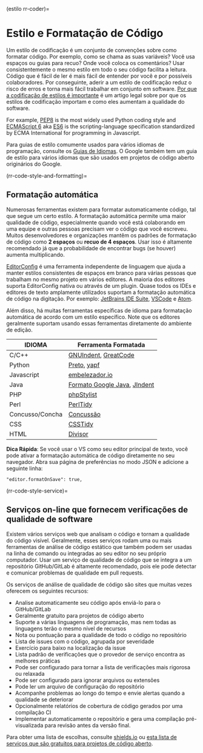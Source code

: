 (estilo rr-coder)=
# Estilo e Formatação de Código

Um estilo de codificação é um conjunto de convenções sobre como formatar código. Por exemplo, como se chama as suas variáveis? Você usa espaços ou guias para recuo? Onde você coloca os comentários? Usar consistentemente o mesmo estilo em todo o seu código facilita a leitura. Código que é fácil de ler é mais fácil de entender por você e por possíveis colaboradores. Por conseguinte, aderir a um estilo de codificação reduz o risco de erros e torna mais fácil trabalhar em conjunto em software. [Por que a codificação de estilos é importante](http://coding.smashingmagazine.com/2012/10/25/why-coding-style-matters/) é um artigo legal sobre por que os estilos de codificação importam e como eles aumentam a qualidade do software.

For example, [PEP8](https://www.python.org/dev/peps/pep-0008/) is the most widely used Python coding style and [ECMAScript 6](http://es6-features.org/) aka [ES6](http://es6-features.org/) is the scripting-language specification standardized by ECMA International for programming in Javascript.

Para guias de estilo comumente usados para vários idiomas de programação, consulte os [Guias de Idiomas](https://guide.esciencecenter.nl/best_practices/language_guides/languages_overview.html). O Google também tem um guia de estilo [](https://code.google.com/p/google-styleguide/) para vários idiomas que são usados em projetos de código aberto originários do Google.

(rr-code-style-and-formatting)=
## Formatação automática

Numerosas ferramentas existem para formatar automaticamente código, tal que segue um certo estilo. A formatação automática permite uma maior qualidade de código, especialmente quando você está colaborando em uma equipe e outras pessoas precisam ver o código que você escreveu. Muitos desenvolvedores e organizações mantêm os padrões de formatação de código como **2 espaços** ou **recuo de 4 espaços**. Usar isso é altamente recomendado já que a probabilidade de encontrar bugs (se houver) aumenta multiplicando.

[EditorConfig](https://editorconfig.org) é uma ferramenta independente de linguagem que ajuda a manter estilos consistentes de espaços em branco para várias pessoas que trabalham no mesmo projeto em vários editores. A maioria dos editores suporta EditorConfig nativa ou através de um plugin. Quase todos os IDEs e editores de texto amplamente utilizados suportam a formatação automática de código na digitação. Por exemplo: [JetBrains IDE Suite](https://www.jetbrains.com/products.html#), [VSCode](https://code.visualstudio.com/) e [Atom](https://atom.io/).

Além disso, há muitas ferramentas específicas de idioma para formatação automática de acordo com um estilo específico. Note que os editores geralmente suportam usando essas ferramentas diretamente do ambiente de edição.

| IDIOMA          | Ferramenta Formatada                                                                                        |
| --------------- | ----------------------------------------------------------------------------------------------------------- |
| C/C++           | [GNUIndent](http://www.gnu.org/software/indent/), [GreatCode](http://sourceforge.net/projects/gcgreatcode/) |
| Python          | [Preto](https://black.readthedocs.io), [yapf](https://pypi.org/project/yapf/)                               |
| Javascript      | [embelezador.io](https://beautifier.io/)                                                                    |
| Java            | [Formato Google Java](https://github.com/google/google-java-format), [JIndent](http://www.jindent.com/)     |
| PHP             | [phpStylist](http://sourceforge.net/projects/phpstylist/)                                                   |
| Perl            | [PerlTidy](http://perltidy.sourceforge.net/)                                                                |
| Concusso/Concha | [Concussão](http://www.bolthole.com/AWK.html)                                                               |
| CSS             | [CSSTidy](http://csstidy.sourceforge.net/)                                                                  |
| HTML            | [Divisor](http://tidy.sourceforge.net/)                                                                     |

**Dica Rápida**: Se você usar o VS como seu editor principal de texto, você pode ativar a formatação automática de código diretamente no seu navegador. Abra sua página de preferências no modo JSON e adicione a seguinte linha:

```
"editor.formatOnSave": true,
```

(rr-code-style-service)=
## Serviços on-line que fornecem verificações de qualidade de software

Existem vários serviços web que analisam o código e tornam a qualidade do código visível. Geralmente, esses serviços rodam uma ou mais ferramentas de análise de código estático que também podem ser usadas na linha de comando ou integradas ao seu editor no seu próprio computador. Usar um serviço de qualidade de código que se integra a um repositório GitHub/GitLab é altamente recomendado, pois ele pode detectar e comunicar problemas de qualidade em pull requests.

Os serviços de análise de qualidade de código são sites que muitas vezes oferecem os seguintes recursos:

- Analise automaticamente seu código após enviá-lo para o GitHub/GitLab
- Geralmente gratuito para projetos de código aberto
- Suporte a várias linguagens de programação, mas nem todas as linguagens terão o mesmo nível de recursos
- Nota ou pontuação para a qualidade de todo o código no repositório
- Lista de issues com o código, agrupada por severidade
- Exercício para baixo na localização da issue
- Lista padrão de verificações que o provedor de serviço encontra as melhores práticas
- Pode ser configurado para tornar a lista de verificações mais rigorosa ou relaxada
- Pode ser configurado para ignorar arquivos ou extensões
- Pode ler um arquivo de configuração do repositório
- Acompanhe problemas ao longo do tempo e envie alertas quando a qualidade se deteriorar
- Opcionalmente relatórios de cobertura de código gerados por uma compilação CI
- Implementar automaticamente o repositório e gera uma compilação pré-visualizada para revisão antes da versão final.

Para obter uma lista de escolhas, consulte [shields.io](https://shields.io/category/analysis) ou [esta lista de serviços que são gratuitos para projetos de código aberto](https://github.com/ripienaar/free-for-dev#code-quality).

